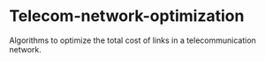 # Telecom-network-optimization
Algorithms to optimize the total cost of links in a telecommunication network.
